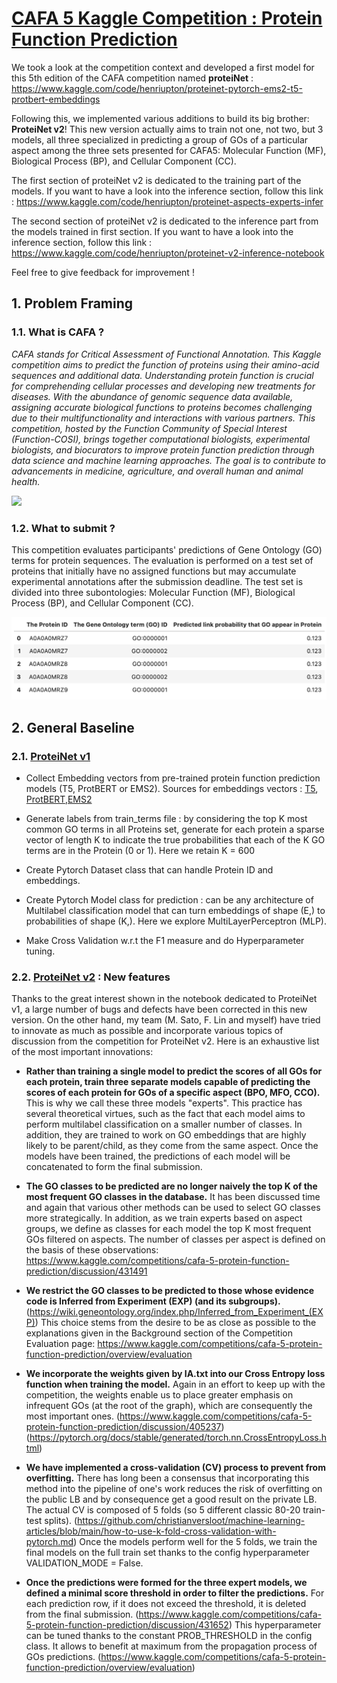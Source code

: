 # [CAFA 5 Kaggle Competition : Protein Function Prediction](https://www.kaggle.com/competitions/cafa-5-protein-function-prediction/overview)

We took a look at the competition context and developed a first model for this 5th edition of the CAFA competition named **proteiNet** : https://www.kaggle.com/code/henriupton/proteinet-pytorch-ems2-t5-protbert-embeddings

Following this, we implemented various additions to build its big brother: **ProteiNet v2**! This new version actually aims to train not one, not two, but 3 models, all three specialized in predicting a group of GOs of a particular aspect among the three sets presented for CAFA5: Molecular Function (MF), Biological Process (BP), and Cellular Component (CC).

The first section of proteiNet v2 is dedicated to the training part of the models. If you want to have a look into the inference section, follow this link : https://www.kaggle.com/code/henriupton/proteinet-aspects-experts-infer

The second section of proteiNet v2 is dedicated to the inference part from the models trained in first section. If you want to have a look into the inference section, follow this link : https://www.kaggle.com/code/henriupton/proteinet-v2-inference-notebook

Feel free to give feedback for improvement !

## 1. Problem Framing

### 1.1. What is CAFA ?

*CAFA stands for Critical Assessment of Functional Annotation. This Kaggle competition aims to predict the function of proteins using their amino-acid sequences and additional data. Understanding protein function is crucial for comprehending cellular processes and developing new treatments for diseases. With the abundance of genomic sequence data available, assigning accurate biological functions to proteins becomes challenging due to their multifunctionality and interactions with various partners. This competition, hosted by the Function Community of Special Interest (Function-COSI), brings together computational biologists, experimental biologists, and biocurators to improve protein function prediction through data science and machine learning approaches. The goal is to contribute to advancements in medicine, agriculture, and overall human and animal health.*

<img src="https://structuralbioinformatician.files.wordpress.com/2013/03/1ece.gif">

### 1.2. What to submit ?

This competition evaluates participants' predictions of Gene Ontology (GO) terms for protein sequences. The evaluation is performed on a test set of proteins that initially have no assigned functions but may accumulate experimental annotations after the submission deadline. The test set is divided into three subontologies: Molecular Function (MF), Biological Process (BP), and Cellular Component (CC).

![image-intro](figures/example-submission-tab.png)

## 2. General Baseline

### 2.1. [ProteiNet v1](https://www.kaggle.com/code/henriupton/proteinet-pytorch-ems2-t5-protbert-embeddings)

- Collect Embedding vectors from pre-trained protein function prediction models (T5, ProtBERT or EMS2). Sources for embeddings vectors : [T5](https://www.kaggle.com/datasets/sergeifironov/t5embeds), [ProtBERT](https://www.kaggle.com/datasets/henriupton/protbert-embeddings-for-cafa5),[EMS2](https://www.kaggle.com/datasets/viktorfairuschin/cafa-5-ems-2-embeddings-numpy)

- Generate labels from train_terms file : by considering the top K most common GO terms in all Proteins set, generate for each protein a sparse vector of length K to indicate the true probabilities that each of the K GO terms are in the Protein (0 or 1). Here we retain K = 600

- Create Pytorch Dataset class that can handle Protein ID and embeddings.

- Create Pytorch Model class for prediction : can be any architecture of Multilabel classification model that can turn embeddings of shape (E,) to probabilities of shape (K,). Here we explore MultiLayerPerceptron (MLP).

- Make Cross Validation w.r.t the F1 measure and do Hyperparameter tuning.

### 2.2. [ProteiNet v2](https://www.kaggle.com/code/henriupton/proteinet-v2-inference-notebook) : New features

Thanks to the great interest shown in the notebook dedicated to ProteiNet v1, a large number of bugs and defects have been corrected in this new version. On the other hand, my team (M. Sato, F. Lin and myself) have tried to innovate as much as possible and incorporate various topics of discussion from the competition for ProteiNet v2. Here is an exhaustive list of the most important innovations:

- **Rather than training a single model to predict the scores of all GOs for each protein, train three separate models capable of predicting the scores of each protein for GOs of a specific aspect (BPO, MFO, CCO).** This is why we call these three models "experts". This practice has several theoretical virtues, such as the fact that each model aims to perform multilabel classification on a smaller number of classes. In addition, they are trained to work on GO embeddings that are highly likely to be parent/child, as they come from the same aspect. Once the models have been trained, the predictions of each model will be concatenated to form the final submission.

- **The GO classes to be predicted are no longer naively the top K of the most frequent GO classes in the database.** It has been discussed time and again that various other methods can be used to select GO classes more strategically. In addition, as we train experts based on aspect groups, we define as classes for each model the top K most frequent GOs filtered on aspects. The number of classes per aspect is defined on the basis of these observations: https://www.kaggle.com/competitions/cafa-5-protein-function-prediction/discussion/431491

- **We restrict the GO classes to be predicted to those whose evidence code is Inferred from Experiment (EXP) (and its subgroups).**(https://wiki.geneontology.org/index.php/Inferred_from_Experiment_(EXP)) This choice stems from the desire to be as close as possible to the explanations given in the Background section of the Competition Evaluation page: https://www.kaggle.com/competitions/cafa-5-protein-function-prediction/overview/evaluation

- **We incorporate the weights given by IA.txt into our Cross Entropy loss function when training the model.** Again in an effort to keep up with the competition, the weights enable us to place greater emphasis on infrequent GOs (at the root of the graph), which are consequently the most important ones. (https://www.kaggle.com/competitions/cafa-5-protein-function-prediction/discussion/405237)(https://pytorch.org/docs/stable/generated/torch.nn.CrossEntropyLoss.html)

- **We have implemented a cross-validation (CV) process to prevent from overfitting.** There has long been a consensus that incorporating this method into the pipeline of one's work reduces the risk of overfitting on the public LB and by consequence get a good result on the private LB. The actual CV is composed of 5 folds (so 5 different classic 80-20 train-test splits). (https://github.com/christianversloot/machine-learning-articles/blob/main/how-to-use-k-fold-cross-validation-with-pytorch.md) Once the models perform well for the 5 folds, we train the final models on the full train set thanks to the config hyperparameter VALIDATION_MODE = False.

- **Once the predictions were formed for the three expert models, we defined a minimal score threshold in order to filter the predictions.** For each prediction row, if it does not exceed the threshold, it is deleted from the final submission. (https://www.kaggle.com/competitions/cafa-5-protein-function-prediction/discussion/431652) This hyperparameter can be tuned thanks to the constant PROB_THRESHOLD in the config class. It allows to benefit at maximum from the propagation process of GOs predictions. (https://www.kaggle.com/competitions/cafa-5-protein-function-prediction/overview/evaluation)



